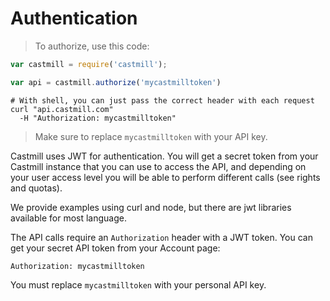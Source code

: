 # Authentication
> To authorize, use this code:


```javascript
var castmill = require('castmill');

var api = castmill.authorize('mycastmilltoken')
```

```shell
# With shell, you can just pass the correct header with each request
curl "api.castmill.com"
  -H "Authorization: mycastmilltoken"
```

> Make sure to replace `mycastmilltoken` with your API key.

Castmill uses JWT for authentication. You will get a secret token from your Castmill instance that you
can use to access the API, and depending on your user access level you will be able to perform
different calls (see rights and quotas).

We provide examples using curl and node, but there are jwt libraries available for most language.

The API calls require an `Authorization` header with a JWT token. You can get your secret API token
from your Account page:

`Authorization: mycastmilltoken`

<aside class="notice">
You must replace <code>mycastmilltoken</code> with your personal API key.
</aside>
